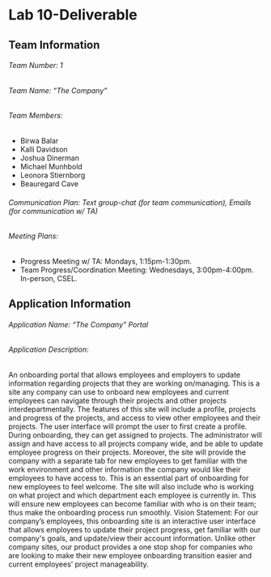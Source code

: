 # Lab 10-Deliverable

## Team Information

###### Team Number: 1

###### Team Name: “The Company”

###### Team Members: 
- Birwa Balar
- Kalli Davidson
- Joshua Dinerman
- Michael Munhbold
- Leonora Stiernborg
- Beauregard Cave

###### Communication Plan: Text group-chat (for team communication), Emails (for communication w/ TA)

###### Meeting Plans: 
- Progress Meeting w/ TA: Mondays, 1:15pm-1:30pm. 
- Team Progress/Coordination Meeting: Wednesdays, 3:00pm-4:00pm. In-person, CSEL.

## Application Information

###### Application Name: “The Company” Portal
###### Application Description: 
An onboarding portal that allows employees and employers to update information regarding projects that they are working on/managing. This is a site any company can use to onboard new employees and current employees can navigate through their projects and other projects interdepartmentally. The features of this site will include a profile, projects and progress of the projects, and access to view other employees and their projects. The user interface will prompt the user to first create a profile. During onboarding, they can get assigned to projects. The administrator will assign and have access to all projects company wide, and be able to update employee progress on their projects.
Moreover, the site will provide the company with a separate tab for new employees to get familiar with the work environment and other information the company would like their employees to have access to. This is an essential part of onboarding for new employees to feel welcome. The site will also include who is working on what project and which department each employee is currently in. This will ensure new employees can become familiar with who is on their team; thus make the onboarding process run smoothly. 
Vision Statement: 
For our company’s employees, this onboarding site is an interactive user interface that allows employees to update their project progress, get familiar with our company's goals, and update/view their account information. Unlike other company sites, our product provides a one stop shop for companies who are looking to make their new employee onboarding transition easier and current employees’ project manageability. 
